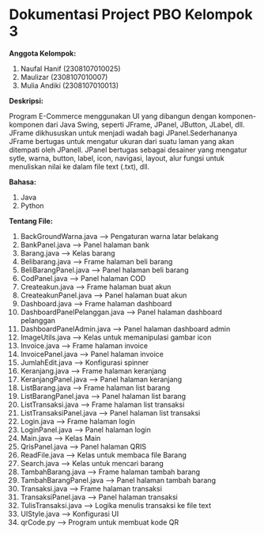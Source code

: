 # **Dokumentasi Project PBO Kelompok 3**

**Anggota Kelompok:**
1. Naufal Hanif (2308107010025)
2. Maulizar     (2308107010007)
3. Mulia Andiki (2308107010013)

**Deskripsi:**

Program E-Commerce menggunakan UI yang dibangun dengan komponen-komponen dari Java Swing, seperti JFrame, JPanel, JButton, JLabel, dll. JFrame dikhususkan untuk menjadi wadah bagi JPanel.Sederhananya JFrame bertugas untuk mengatur ukuran dari suatu laman yang akan ditempati oleh JPanell. JPanel bertugas sebagai desainer yang mengatur sytle, warna, button, label, icon, navigasi, layout, alur fungsi untuk menuliskan nilai ke dalam file text (.txt), dll.

**Bahasa:**
1. Java
2. Python

**Tentang File:**
1. BackGroundWarna.java          --> Pengaturan warna latar belakang
2. BankPanel.java                --> Panel halaman bank
3. Barang.java                   --> Kelas barang
4. Belibarang.java               --> Frame halaman beli barang
5. BeliBarangPanel.java          --> Panel halaman beli barang
6. CodPanel.java                 --> Panel halaman COD
7. Createakun.java               --> Frame halaman buat akun
8. CreateakunPanel.java          --> Panel halaman buat akun
9. Dashboard.java                --> Frame halaman dashboard
10. DashboardPanelPelanggan.java --> Panel halaman dashboard pelanggan
11. DashboardPanelAdmin.java     --> Panel halaman dashboard admin
12. ImageUtils.java              --> Kelas untuk memanipulasi gambar icon
13. Invoice.java                 --> Frame halaman invoice
14. InvoicePanel.java            --> Panel halaman invoice
15. JumlahEdit.java              --> Konfigurasi spinner
16. Keranjang.java               --> Frame halaman keranjang
17. KeranjangPanel.java          --> Panel halaman keranjang
18. ListBarang.java              --> Frame halaman list barang
19. ListBarangPanel.java         --> Panel halaman list barang
20. ListTransaksi.java           --> Frame halaman list transaksi
21. ListTransaksiPanel.java      --> Panel halaman list transaksi
22. Login.java                   --> Frame halaman login
23. LoginPanel.java              --> Panel halaman login
24. Main.java                    --> Kelas Main
25. QrisPanel.java               --> Panel halaman QRIS
26. ReadFile.java                --> Kelas untuk membaca file Barang
27. Search.java                  --> Kelas untuk mencari barang
28. TambahBarang.java            --> Frame halaman tambah barang
29. TambahBarangPanel.java       --> Panel halaman tambah barang
30. Transaksi.java               --> Frame halaman transaksi
31. TransaksiPanel.java          --> Panel halaman transaksi
32. TulisTransaksi.java          --> Logika menulis transaksi ke file text
33. UIStyle.java                 --> Konfigurasi UI
34. qrCode.py                    --> Program untuk membuat kode QR